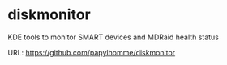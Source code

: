 # diskmonitor
KDE tools to monitor SMART devices and MDRaid health status

URL: https://github.com/papylhomme/diskmonitor
